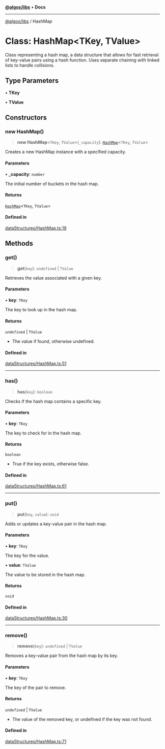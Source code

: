 [**@algos/libs**](../README.md) • **Docs**

***

[@algos/libs](../globals.md) / HashMap

# Class: HashMap\<TKey, TValue\>

Class representing a hash map, a data structure that allows for fast retrieval
of key-value pairs using a hash function. Uses separate chaining with linked lists to handle collisions.

## Type Parameters

• **TKey**

• **TValue**

## Constructors

### new HashMap()

> **new HashMap**\<`TKey`, `TValue`\>(`_capacity`): [`HashMap`](HashMap.md)\<`TKey`, `TValue`\>

Creates a new HashMap instance with a specified capacity.

#### Parameters

• **\_capacity**: `number`

The initial number of buckets in the hash map.

#### Returns

[`HashMap`](HashMap.md)\<`TKey`, `TValue`\>

#### Defined in

[dataStructures/HashMap.ts:19](https://bitbucket.org/vladbasin/algos/src/5a7ff036d2baf511556b0e58f1b60a1888b2ff2f/libs/algos/src/lib/dataStructures/HashMap.ts#lines-19)

## Methods

### get()

> **get**(`key`): `undefined` \| `TValue`

Retrieves the value associated with a given key.

#### Parameters

• **key**: `TKey`

The key to look up in the hash map.

#### Returns

`undefined` \| `TValue`

- The value if found, otherwise undefined.

#### Defined in

[dataStructures/HashMap.ts:51](https://bitbucket.org/vladbasin/algos/src/5a7ff036d2baf511556b0e58f1b60a1888b2ff2f/libs/algos/src/lib/dataStructures/HashMap.ts#lines-51)

***

### has()

> **has**(`key`): `boolean`

Checks if the hash map contains a specific key.

#### Parameters

• **key**: `TKey`

The key to check for in the hash map.

#### Returns

`boolean`

- True if the key exists, otherwise false.

#### Defined in

[dataStructures/HashMap.ts:61](https://bitbucket.org/vladbasin/algos/src/5a7ff036d2baf511556b0e58f1b60a1888b2ff2f/libs/algos/src/lib/dataStructures/HashMap.ts#lines-61)

***

### put()

> **put**(`key`, `value`): `void`

Adds or updates a key-value pair in the hash map.

#### Parameters

• **key**: `TKey`

The key for the value.

• **value**: `TValue`

The value to be stored in the hash map.

#### Returns

`void`

#### Defined in

[dataStructures/HashMap.ts:30](https://bitbucket.org/vladbasin/algos/src/5a7ff036d2baf511556b0e58f1b60a1888b2ff2f/libs/algos/src/lib/dataStructures/HashMap.ts#lines-30)

***

### remove()

> **remove**(`key`): `undefined` \| `TValue`

Removes a key-value pair from the hash map by its key.

#### Parameters

• **key**: `TKey`

The key of the pair to remove.

#### Returns

`undefined` \| `TValue`

- The value of the removed key, or undefined if the key was not found.

#### Defined in

[dataStructures/HashMap.ts:71](https://bitbucket.org/vladbasin/algos/src/5a7ff036d2baf511556b0e58f1b60a1888b2ff2f/libs/algos/src/lib/dataStructures/HashMap.ts#lines-71)

